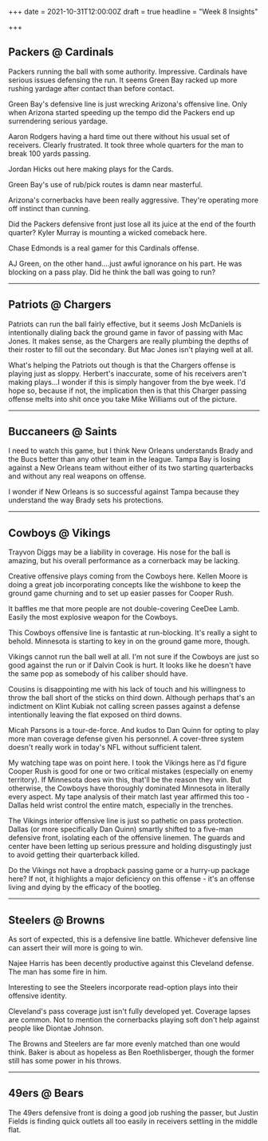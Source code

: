+++
date = 2021-10-31T12:00:00Z
draft = true
headline = "Week 8 Insights"

+++
## Packers @ Cardinals

Packers running the ball with some authority. Impressive. Cardinals have serious issues defensing the run. It seems Green Bay racked up more rushing yardage after contact than before contact.

Green Bay's defensive line is just wrecking Arizona's offensive line. Only when Arizona started speeding up the tempo did the Packers end up surrendering serious yardage.

Aaron Rodgers having a hard time out there without his usual set of receivers. Clearly frustrated. It took three whole quarters for the man to break 100 yards passing.

Jordan Hicks out here making plays for the Cards.

Green Bay's use of rub/pick routes is damn near masterful.

Arizona's cornerbacks have been really aggressive. They're operating more off instinct than cunning.

Did the Packers defensive front just lose all its juice at the end of the fourth quarter? Kyler Murray is mounting a wicked comeback here.

Chase Edmonds is a real gamer for this Cardinals offense.

AJ Green, on the other hand....just awful ignorance on his part. He was blocking on a pass play. Did he think the ball was going to run?

***

## Patriots @ Chargers

Patriots can run the ball fairly effective, but it seems Josh McDaniels is intentionally dialing back the ground game in favor of passing with Mac Jones. It makes sense, as the Chargers are really plumbing the depths of their roster to fill out the secondary. But Mac Jones isn't playing well at all.

What's helping the Patriots out though is that the Chargers offense is playing just as sloppy. Herbert's inaccurate, some of his receivers aren't making plays...I wonder if this is simply hangover from the bye week. I'd hope so, because if not, the implication then is that this Charger passing offense melts into shit once you take Mike Williams out of the picture.

***

## Buccaneers @ Saints

I need to watch this game, but I think New Orleans understands Brady and the Bucs better than any other team in the league. Tampa Bay is losing against a New Orleans team without either of its two starting quarterbacks and without any real weapons on offense.

I wonder if New Orleans is so successful against Tampa because they understand the way Brady sets his protections.

***

## Cowboys @ Vikings

Trayvon Diggs may be a liability in coverage. His nose for the ball is amazing, but his overall performance as a cornerback may be lacking.

Creative offensive plays coming from the Cowboys here. Kellen Moore is doing a great job incorporating concepts like the wishbone to keep the ground game churning and to set up easier passes for Cooper Rush.

It baffles me that more people are not double-covering CeeDee Lamb. Easily the most explosive weapon for the Cowboys.

This Cowboys offensive line is fantastic at run-blocking. It's really a sight to behold. Minnesota is starting to key in on the ground game more, though.

Vikings cannot run the ball well at all. I'm not sure if the Cowboys are just so good against the run or if Dalvin Cook is hurt. It looks like he doesn't have the same pop as somebody of his caliber should have.

Cousins is disappointing me with his lack of touch and his willingness to throw the ball short of the sticks on third down. Although perhaps that's an indictment on Klint Kubiak not calling screen passes against a defense intentionally leaving the flat exposed on third downs.

Micah Parsons is a tour-de-force. And kudos to Dan Quinn for opting to play more man coverage defense given his personnel. A cover-three system doesn't really work in today's NFL without sufficient talent.

My watching tape was on point here. I took the Vikings here as I'd figure Cooper Rush is good for one or two critical mistakes (especially on enemy territory). If Minnesota does win this, that'll be the reason they win. But otherwise, the Cowboys have thoroughly dominated Minnesota in literally every aspect. My tape analysis of their match last year affirmed this too - Dallas held wrist control the entire match, especially in the trenches.

The Vikings interior offensive line is just so pathetic on pass protection. Dallas (or more specifically Dan Quinn) smartly shifted to a five-man defensive front, isolating each of the offensive linemen. The guards and center have been letting up serious pressure and holding disgustingly just to avoid getting their quarterback killed.

Do the Vikings not have a dropback passing game or a hurry-up package here? If not, it highlights a major deficiency on this offense - it's an offense living and dying by the efficacy of the bootleg.

***

## Steelers @ Browns

As sort of expected, this is a defensive line battle. Whichever defensive line can assert their will more is going to win.

Najee Harris has been decently productive against this Cleveland defense. The man has some fire in him.

Interesting to see the Steelers incorporate read-option plays into their offensive identity.

Cleveland's pass coverage just isn't fully developed yet. Coverage lapses are common. Not to mention the cornerbacks playing soft don't help against people like Diontae Johnson.

The Browns and Steelers are far more evenly matched than one would think. Baker is about as hopeless as Ben Roethlisberger, though the former still has some power in his throws.

***

## 49ers @ Bears

The 49ers defensive front is doing a good job rushing the passer, but Justin Fields is finding quick outlets all too easily in receivers settling in the middle flat.